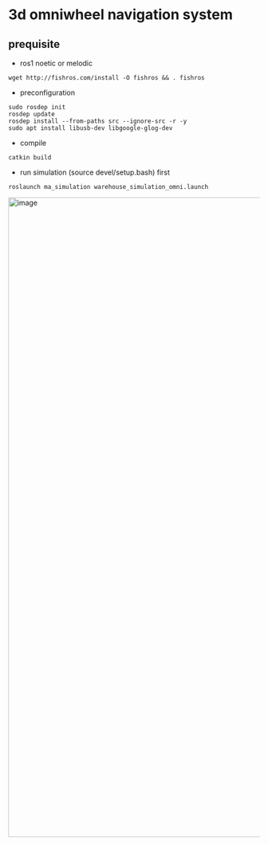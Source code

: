 # 3d omniwheel navigation system

## prequisite
- ros1 noetic or melodic
```
wget http://fishros.com/install -O fishros && . fishros
```

- preconfiguration
```
sudo rosdep init
rosdep update
rosdep install --from-paths src --ignore-src -r -y
sudo apt install libusb-dev libgoogle-glog-dev
```
- compile
```
catkin build
```

- run simulation (source devel/setup.bash) first 
```
roslaunch ma_simulation warehouse_simulation_omni.launch 
```
<img width="1990" height="1284" alt="image" src="https://github.com/user-attachments/assets/6b9a3e39-13b4-4178-8c05-d5df72ebe63b" />
